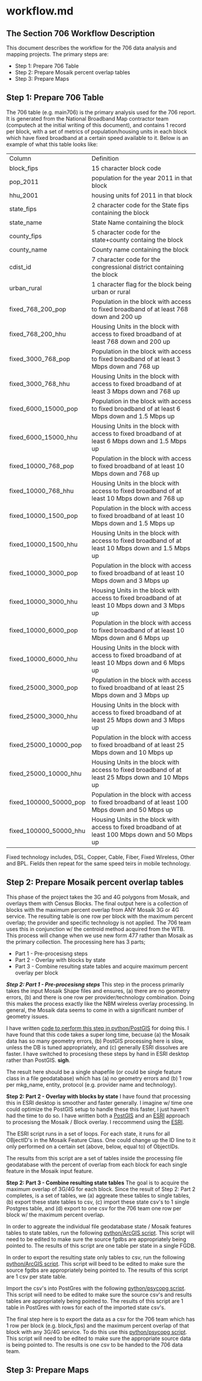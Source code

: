 workflow.md
===========

The Section 706 Workflow Description
------------------------------------

This document describes the workflow for the 706 data analysis and mapping projects.  The primary steps are:
- Step 1: Prepare 706 Table
- Step 2: Prepare Mosaik percent overlap tables
- Step 3: Prepare Maps


Step 1: Prepare 706 Table
-------------------------
The 706 table (e.g. main706) is the primary analysis used for the 706 report.  It is generated from the National Broadband Map contractor team (computech at the initial writing of this document), and contains 1 record per block, with a set of metrics of population/housing units in each block which have fixed broadband at a certain speed available to it.  Below is an example of what this table looks like:

<table>
    <tr><td>Column</td><td>Definition</td></tr>
    <tr><td>block_fips</td><td>15 character block code </td></tr>
    <tr><td>pop_2011</td><td>population for the year 2011 in that block</td></tr>
    <tr><td>hhu_2001</td><td>housing units fof 2011 in that block</td></tr>
    <tr><td>state_fips</td><td>2 character code for the State fips containing the block</td></tr>
    <tr><td>state_name</td><td>State Name containing the block</td></tr>
    <tr><td>county_fips</td><td>5 character code for the state+county containg the block</td></tr>
    <tr><td>county_name</td><td>County name containing the block</td></tr>
    <tr><td>cdist_id</td><td>7 character code for the congressional district containing the block</td></tr>
    <tr><td>urban_rural</td><td>1 character flag for the block being urban or rural</td></tr>
    <tr><td>fixed_768_200_pop</td><td>Population in the block with access to fixed broadband of at least 768 down and 200 up</td></tr>
    <tr><td>fixed_768_200_hhu</td><td>Housing Units in the block with access to fixed broadband of at least 768 down and 200 up</td></tr>
    <tr><td>fixed_3000_768_pop</td><td>Population in the block with access to fixed broadband of at least 3 Mbps down and 768 up</td></tr>
    <tr><td>fixed_3000_768_hhu</td><td>Housing Units in the block with access to fixed broadband of at least 3 Mbps down and 768 up</td></tr>
    <tr><td>fixed_6000_15000_pop</td><td>Population in the block with access to fixed broadband of at least 6 Mbps down and 1.5 Mbps up</td></tr>
    <tr><td>fixed_6000_15000_hhu</td><td>Housing Units in the block with access to fixed broadband of at least 6 Mbps down and 1.5 Mbps up</td></tr>
    <tr><td>fixed_10000_768_pop</td><td>Population in the block with access to fixed broadband of at least 10 Mbps down and 768 up</td></tr>
    <tr><td>fixed_10000_768_hhu</td><td>Housing Units in the block with access to fixed broadband of at least 10 Mbps down and 768 up</td></tr>
    <tr><td>fixed_10000_1500_pop</td><td>Population in the block with access to fixed broadband of at least 10 Mbps down and 1.5 Mbps up</td></tr>
    <tr><td>fixed_10000_1500_hhu</td><td>Housing Units in the block with access to fixed broadband of at least 10 Mbps down and 1.5 Mbps up</td></tr>    
    <tr><td>fixed_10000_3000_pop</td><td>Population in the block with access to fixed broadband of at least 10 Mbps down and 3 Mbps up</td></tr> 
    <tr><td>fixed_10000_3000_hhu</td><td>Housing Units in the block with access to fixed broadband of at least 10 Mbps down and 3 Mbps up</td></tr>
    <tr><td>fixed_10000_6000_pop</td><td>Population in the block with access to fixed broadband of at least 10 Mbps down and 6 Mbps up</td></tr>
    <tr><td>fixed_10000_6000_hhu</td><td>Housing Units in the block with access to fixed broadband of at least 10 Mbps down and 6 Mbps up</td></tr>
    <tr><td>fixed_25000_3000_pop</td><td>Population in the block with access to fixed broadband of at least 25 Mbps down and 3 Mbps up</td></tr>
    <tr><td>fixed_25000_3000_hhu</td><td>Housing Units in the block with access to fixed broadband of at least 25 Mbps down and 3 Mbps up</td></tr>
    <tr><td>fixed_25000_10000_pop</td><td>Population in the block with access to fixed broadband of at least 25 Mbps down and 10 Mbps up</td></tr>
    <tr><td>fixed_25000_10000_hhu</td><td>Housing Units in the block with access to fixed broadband of at least 25 Mbps down and 10 Mbps up</td></tr>
    <tr><td>fixed_100000_50000_pop</td><td>Population in the block with access to fixed broadband of at least 100 Mbps down and 50 Mbps up</td></tr>
    <tr><td>fixed_100000_50000_hhu</td><td>Housing Units in the block with access to fixed broadband of at least 100 Mbps down and 50 Mbps up</td></tr>
</table>

Fixed technology includes, DSL, Copper, Cable, Fiber, Fixed Wireless, Other and BPL.  Fields then repeat for the same speed teirs in mobile technology.  

Step 2: Prepare Mosaik percent overlap tables
---------------------------------------------
This phase of the project takes the 3G and 4G polygons from Mosaik, and overlays them with Census Blocks.  The final output here is a collection of blocks with the maximum percent overlap from ANY Mosaik 3G or 4G service.  The resulting table is one row per block with the maximum percent overlap; the provider and specific technology is not applied.  The 706 team uses this in conjunction w/ the centroid method acquired from the WTB.  This process will change when we use new form 477 rather than Mosaik as the primary collection.  The processing here has 3 parts;
- Part 1 - Pre-procesisng steps
- Part 2 - Overlay with blocks by state
- Part 3 - Combine resulting state tables and acquire maximum percent overlay per block

**_Step 2: Part 1 - Pre-procesisng steps_**
This step in the process primarily takes the input Mosaik Shape files and ensures, (a) there are no geometry errors, (b) and there is one row per provider/technology combination.  Doing this makes the process exactly like the NBM wireless overlay processing.  In general, the Mosaik data seems to come in with a significant number of geometry issues.

I have written [code to perform this step in python/PostGIS](https://github.com/fccdata/706_map/blob/master/processing/block_poly_ov_setup.py) for doing this.  I have found that this code takes a super long time, becuase (a) the Mosaik data has so many geometry errors, (b) PostGIS processing here is slow, unless the DB is tuned appropriately, and (c) generally ESRI dissolves are faster.  I have switched to procesisng these steps by hand in ESRI desktop rather than PostGIS.  __sigh__.  

The result here should be a single shapefile (or could be single feature class in a file geodatabase) which has (a) no geometry errors and (b) 1 row per mkg_name, entity, protocol (e.g. provider name and technology).

****__Step 2: Part 2 - Overlay with blocks by state__****
I have found that processing this in ESRI desktop is smoother and faster generally.  I imagine w/ time one could optimize the PostGIS setup to handle these this faster, I just haven't had the time to do so.  I have written both a [PostGIS](https://github.com/fccdata/706_map/blob/master/processing/block_poly_ov.py) and an [ESRI](https://github.com/fccdata/706_map/blob/master/processing/mosaic_block_overlay_esri.py) approach to procesisng the Mosaik / Block overlay.  I reccommend using the [ESRI](https://github.com/fccdata/706_map/blob/master/processing/mosaic_block_overlay_esri.py).

The ESRI script runs in a set of loops.  For each state, it runs for all OBjectID's in the Mosaik Feature Class.  One could change up the ID line to it only performed on a certain set (above, below, equal to) of ObjectIDs.

The results from this script are a set of tables inside the processing file geodatabase with the percent of overlap from each block for each single feature in the Mosaik input feature.  

****__Step 2: Part 3 - Combine resulting state tables__****
The goal is to acquire the maximum overlap of 3G/4G for each block.  Since the result of Step 2: Part 2 completes, is a set of tables, we (a) aggreate these tables to single tables, (b) export these state tables to csv, (c) import these state csv's to 1 single Postgres table, and (d) export to one csv for the 706 team one row per block w/ the maximum percent overlap.

In order to aggreate the individual file geodatabase state / Mosaik features tables to state tables, run the following [python/ArcGIS script](https://github.com/fccdata/706_map/blob/master/processing/MO_Wireless_Block_Append.py).  This script will need to be edited to make sure the source fgdbs are appropriately being pointed to.  The results of this script are one table per state in a single FGDB.

In order to export the resulting state only tables to csv, run the following [python/ArcGIS script](https://github.com/fccdata/706_map/blob/master/processing/MO_Export_WirelessOverlay.py).  This script will beed to be edited to make sure the source fgdbs are appropriately being pointed to.  The results of this script are 1 csv per state table.

Import the csv's into PostGres with the following [python/psycopg script]().  This script will need to be edited to make sure the source csv's and results tables are appropriately being pointed to.  The results of this script are 1 table in PostGres with rows for each of the imported state csv's.

The final step here is to export the data as a csv for the 706 team which has 1 row per block (e.g. block_fips) and the maximum percent overlap of that block with any 3G/4G service.  To do this use this [python/psycopg script]().  This script will need to be edited to make sure the appropriate source data is being pointed to.  The results is one csv to be handed to the 706 data team.

Step 3: Prepare Maps
-------------------------



